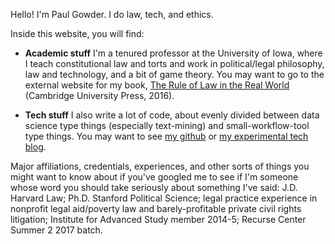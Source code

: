 Hello!  I'm Paul Gowder. I do law, tech, and ethics. 

Inside this website, you will find: 

- **Academic stuff** I'm a tenured professor at the University of Iowa, where I teach constitutional law and torts and work in political/legal philosophy, law and technology, and a bit of game theory.  You may want to go to the external website for my book, [The Rule of Law in the Real World](http://rulelaw.net) (Cambridge University Press, 2016).

- **Tech stuff** I also write a lot of code, about evenly divided between data science type things (especially text-mining) and small-workflow-tool type things. You may want to see [my github](https://github.com/paultopia/) or [my experimental tech blog](https://paultopia.github.io/).

Major affiliations, credentials, experiences, and other sorts of things you might want to know about if you've googled me to see if I'm someone whose word you should take seriously about something I've said: J.D. Harvard Law; Ph.D. Stanford Political Science; legal practice experience in nonprofit legal aid/poverty law and barely-profitable private civil rights litigation; Institute for Advanced Study member 2014-5; Recurse Center Summer 2 2017 batch.

